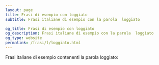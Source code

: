 ```yaml
---
layout: page
title: Frasi di esempio con loggiato 
subtitle: Frasi italiane di esempio con la parola  loggiato

og_title: Frasi di esempio con loggiato 
og_description: Frasi italiane di esempio con la parola  loggiato
og_type: website
permalink: /frasi/l/loggiato.html
---
```


Frasi italiane di esempio contenenti la parola loggiato:


